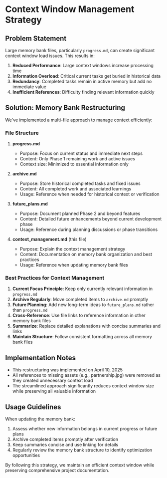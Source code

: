 # Context Window Management Strategy

## Problem Statement

Large memory bank files, particularly `progress.md`, can create significant context window load issues. This results in:

1. **Reduced Performance**: Large context windows increase processing time
2. **Information Overload**: Critical current tasks get buried in historical data
3. **Redundancy**: Completed tasks remain in active memory but add no immediate value
4. **Inefficient References**: Difficulty finding relevant information quickly

## Solution: Memory Bank Restructuring

We've implemented a multi-file approach to manage context efficiently:

### File Structure

1. **progress.md**
   - Purpose: Focus on current status and immediate next steps
   - Content: Only Phase 1 remaining work and active issues
   - Context size: Minimized to essential information only

2. **archive.md**
   - Purpose: Store historical completed tasks and fixed issues
   - Content: All completed work and associated learnings
   - Usage: Reference when needed for historical context or verification

3. **future_plans.md**
   - Purpose: Document planned Phase 2 and beyond features
   - Content: Detailed future enhancements beyond current development phase
   - Usage: Reference during planning discussions or phase transitions

4. **context_management.md** (this file)
   - Purpose: Explain the context management strategy
   - Content: Documentation on memory bank organization and best practices
   - Usage: Reference when updating memory bank files

### Best Practices for Context Management

1. **Current Focus Principle**: Keep only currently relevant information in `progress.md`
2. **Archive Regularly**: Move completed items to `archive.md` promptly
3. **Future Planning**: Add new long-term ideas to `future_plans.md` rather than `progress.md`
4. **Cross-Reference**: Use file links to reference information in other memory bank files
5. **Summarize**: Replace detailed explanations with concise summaries and links
6. **Maintain Structure**: Follow consistent formatting across all memory bank files

## Implementation Notes

- This restructuring was implemented on April 10, 2025
- All references to missing assets (e.g., partnership.jpg) were removed as they created unnecessary context load
- The streamlined approach significantly reduces context window size while preserving all valuable information

## Usage Guidelines

When updating the memory bank:

1. Assess whether new information belongs in current progress or future plans
2. Archive completed items promptly after verification
3. Keep summaries concise and use linking for details
4. Regularly review the memory bank structure to identify optimization opportunities

By following this strategy, we maintain an efficient context window while preserving comprehensive project documentation.
